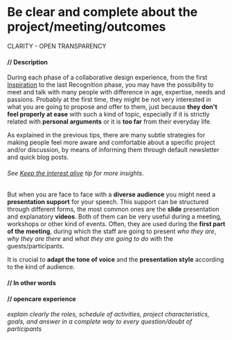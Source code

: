# Be clear and complete about the project/meeting/outcomes

CLARITY - OPEN TRANSPARENCY

#### **// Description**

During each phase of a collaborative design experience, from the first [Inspiration](our_experience_in_co-design_field.md#inspiration-phase) to the last Recognition phase, you may have the possibility to meet and talk with many people with difference in age, expertise, needs and passions. Probably at the first time, they might be not very interested in what you are going to propose and offer to them, just because **they don't feel properly at ease** with such a kind of topic, especially if it is strictly related with **personal arguments** or it is **too far** from their everyday life.

As explained in the previous tips, there are many subtle strategies for making people feel more aware and comfortable about a specific project and/or discussion, by means of informing them through default newsletter and quick blog posts. 

###### See [Keep the interest alive](keep_the_interest_alive.md) tip for more insights. 

But when you are face to face with a **diverse audience** you might need a **presentation support** for your speech. This support can be structured through different forms, the most common ones are the **slide** presentation and explanatory **videos**. Both of them can be very useful during a meeting, workshops or other kind of events. Often, they are used during the **first part of the meeting**, during which the staff are going to present *who they are*, *why they are there* and *what they are going to do* with the guests/participants.

It is crucial to **adapt the tone of voice** and the **presentation style** according to the kind of audience. 


#### **// In other words**


#### **// opencare experience**


*explain clearly the roles, schedule of activities, project characteristics, goals, and answer in a complete way to every question/doubt of participants*




